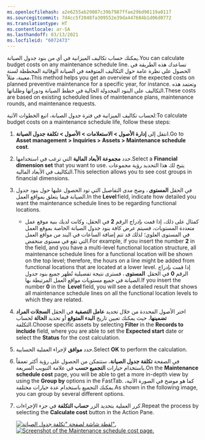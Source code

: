 ```yaml
---
ms.openlocfilehash: a2e6255ab29087c39b7987ffae29bd98119a0117
ms.sourcegitcommit: 7d4cc5f2048fa309552e39da447684b1d06d0772
ms.translationtype: HT
ms.contentlocale: ar-SA
ms.lasthandoff: 03/13/2021
ms.locfileid: "6072473"
---
```

<span data-ttu-id="9a23c-101">يمكنك حساب تكاليف الميزانية في أي من بنود جدول الصيانة.</span><span class="sxs-lookup"><span data-stu-id="9a23c-101">You can calculate budget costs on any maintenance schedule line.</span></span> <span data-ttu-id="9a23c-102">تساعدك هذه الطريقة في الحصول على نظرة عامة حول التكاليف المتوقعة في الصيانة الوقائية المخططة لسنة معينة، مثلاً.</span><span class="sxs-lookup"><span data-stu-id="9a23c-102">This method helps you get an overview of the expected costs on planned preventive maintenance for a specific year, for instance.</span></span> <span data-ttu-id="9a23c-103">وتعتمد هذه التكاليف على البنود المجدولة الحالية في خطط الصيانة ودوراتها وطلباتها.</span><span class="sxs-lookup"><span data-stu-id="9a23c-103">These costs are based on existing scheduled lines of maintenance plans, maintenance rounds, and maintenance requests.</span></span>  

<span data-ttu-id="9a23c-104">لحساب تكاليف الميزانية في فترة جدول الصيانة، اتبع الخطوات الآتية:</span><span class="sxs-lookup"><span data-stu-id="9a23c-104">To calculate budget costs on a maintenance schedule life, follow these steps:</span></span>
 
1.  <span data-ttu-id="9a23c-105">انتقل إلى **إدارة الأصول > الاستعلامات > الأصول > تكلفة جدول الصيانة**.</span><span class="sxs-lookup"><span data-stu-id="9a23c-105">Go to **Asset management > Inquiries > Assets > Maintenance schedule cost**.</span></span>
2.  <span data-ttu-id="9a23c-106">حدد **مجموعة الأبعاد المالية** التي ترغب في استخدامها.</span><span class="sxs-lookup"><span data-stu-id="9a23c-106">Select a **Financial dimension set** that you want to use.</span></span> <span data-ttu-id="9a23c-107">يتيح لك هذا التحديد رؤية مجموعات التكاليف في الأبعاد المالية.</span><span class="sxs-lookup"><span data-stu-id="9a23c-107">This selection allows you to see cost groups in financial dimensions.</span></span> 
3.  <span data-ttu-id="9a23c-108">في الحقل **المستوى** ، وضح مدى التفاصيل التي تود الحصول عليها حول بنود جدول الصيانة فيما يتعلق بمواقع العمل.‬</span><span class="sxs-lookup"><span data-stu-id="9a23c-108">In the **Level** field, indicate how detailed you want the maintenance schedule lines to be regarding functional locations.</span></span> 
    - <span data-ttu-id="9a23c-109">كمثال على ذلك، إذا قمت بإدراج الرقم **2** في الحقل، وكانت لديك بنية موقع عمل متعددة المستويات، فسيتم عرض كافة بنود جدول الصيانة الخاصة بموقع العمل في المستوى العلوي؛ لذلك قد تتم إضافة الساعات في البند من مواقع العمل التي تقع في مستوى منخفض.</span><span class="sxs-lookup"><span data-stu-id="9a23c-109">For example, if you insert the number **2** in the field, and you have a multi-level functional location structure, all maintenance schedule lines for a functional location will be shown on the top level; therefore, the hours on a line might be added from functional locations that are located at a lower level.</span></span> <span data-ttu-id="9a23c-110">إذا قمت بإدراج الرقم **0** في الحقل  **المستوى** ، فسترى نتيجة تفصيلية تُظهر جميع بنود جدول الصيانة في جميع مستويات مواقع العمل المرتبطة بها.</span><span class="sxs-lookup"><span data-stu-id="9a23c-110">If you insert the number **0** in the  **Level** field, you will see a detailed result that shows all maintenance schedule lines on all the functional location levels to which they are related.</span></span> 
4.  <span data-ttu-id="9a23c-111">اختر الأصول المحددة من خلال تحديد **عامل التصفية** في الحقل **السجلات المراد تضمينها**، حيث يمكنك تعيين تاريخ **البدء المتوقع** أو تحديد **الحالة** لحساب التكلفة.</span><span class="sxs-lookup"><span data-stu-id="9a23c-111">Choose specific assets by selecting **Filter** in the **Records to include** field, where you are able to set the **Expected start** date or select the **Status** for the cost calculation.</span></span>  
5.  <span data-ttu-id="9a23c-112">حدد **موافق** لإجراء العملية الحسابية.</span><span class="sxs-lookup"><span data-stu-id="9a23c-112">Select **OK** to perform the calculation.</span></span> 
6.  <span data-ttu-id="9a23c-113">في الصفحة **تكلفة جدول الصيانة**، ستتمكن من الحصول على رؤية أكثر تعمقاً باستخدام خيارات **التجميع حسب** في علامة التبويب السريعة.</span><span class="sxs-lookup"><span data-stu-id="9a23c-113">On the **Maintenance schedule cost** page, you will be able to get a more in-depth view by using the **Group by** options in the FastTab.</span></span> <span data-ttu-id="9a23c-114">كما هو موضح في الصورة الآتية، يمكنك التجميع باستخدام عدة خيارات مختلفة.</span><span class="sxs-lookup"><span data-stu-id="9a23c-114">As shown in the following image, you can group by several different options.</span></span> 
7.  <span data-ttu-id="9a23c-115">كرر العملية بتحديد الزر **حساب التكلفة** في جزء الإجراءات.</span><span class="sxs-lookup"><span data-stu-id="9a23c-115">Repeat the process by selecting the **Calculate cost** button in the Action Pane.</span></span> 
 
    <span data-ttu-id="9a23c-116">[![لقطة شاشة لصفحة "تكلفة جدول الصيانة".](../media/calculate-costs-ss.png)](../media/calculate-costs-ss.png#lightbox)</span><span class="sxs-lookup"><span data-stu-id="9a23c-116">[![Screenshot of the Maintenance schedule cost page.](../media/calculate-costs-ss.png)](../media/calculate-costs-ss.png#lightbox)</span></span>